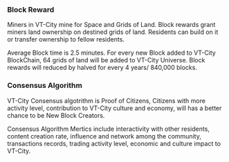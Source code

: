 ### Block Reward

Miners in VT-City mine for Space and Grids of Land. Block rewards grant miners land ownership on destined grids of land. Residents can build on it or transfer ownership to fellow residents.

Average Block time is 2.5 minutes. For every new Block added to VT-City BlockChain, 64 grids of land will be added to VT-City Universe. Block rewards will reduced by halved for every 4 years/ 840,000 blocks.

### Consensus Algorithm

VT-City Consensus algotrithm is Proof of Citizens, Citizens with more activity level, contribution to VT-City culture and economy, will has a better chance to be New Block Creators.

Consensus Algorithm Mertics include interactivity with other residents, content creation rate, influence and network among the community, transactions records, trading activity level, economic and culture impact to VT-City.


